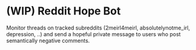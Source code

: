 # (WIP) Reddit Hope Bot
Monitor threads on tracked subreddits (2meirl4meirl, absolutelynotme_irl, depression, ..) and send a hopeful private message to users who post semantically negative comments.

